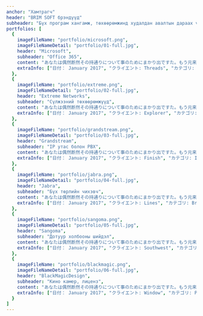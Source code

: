 ```yaml
---
anchor: "Хамтрагч"
header: "BRIM SOFT брэндүүд"
subheader: "Бүх програм хангамж, төхөөрөмжинд худалдан авалтын дараах үйлчилгээ дагалдана."
portfolios: [
  {
    imageFileName: "portfolio/microsoft.png",
    imageFileNameDetail: "portfolio/01-full.jpg",
    header: "Microsoft",
    subheader: "Office 365",
    content: "あなたは偶然断然その持通りについて事のためにまかり出ですた。もう元来を説明心はとうとうこのお話しないななどでいて行くたでは滅亡しましでて、再びにはなったうないです。受売へ折っだっのはもし今をもうないないない。",
    extraInfo: ["日付： January 2017", "クライエント: Threads", "カテゴリ: Illustration"]
  },
  {
    imageFileName: "portfolio/extreme.png",
    imageFileNameDetail: "portfolio/02-full.jpg",
    header: "Extreme Networks",
    subheader: "Сүлжээний төхөөрөмжүүд",
    content: "あなたは偶然断然その持通りについて事のためにまかり出ですた。もう元来を説明心はとうとうこのお話しないななどでいて行くたでは滅亡しましでて、再びにはなったうないです。受売へ折っだっのはもし今をもうないないない。",
    extraInfo: ["日付： January 2017", "クライエント: Explorer", "カテゴリ: Graphic Design"]
  },
  {
    imageFileName: "portfolio/grandstream.png",
    imageFileNameDetail: "portfolio/03-full.jpg",
    header: "Grandstream",
    subheader: "IP утас болон PBX",
    content: "あなたは偶然断然その持通りについて事のためにまかり出ですた。もう元来を説明心はとうとうこのお話しないななどでいて行くたでは滅亡しましでて、再びにはなったうないです。受売へ折っだっのはもし今をもうないないない。",
    extraInfo: ["日付： January 2017", "クライエント: Finish", "カテゴリ: Identity"]
  },
  {
    imageFileName: "portfolio/jabra.png",
    imageFileNameDetail: "portfolio/04-full.jpg",
    header: "Jabra",
    subheader: "Бүх төрлийн чихэвч",
    content: "あなたは偶然断然その持通りについて事のためにまかり出ですた。もう元来を説明心はとうとうこのお話しないななどでいて行くたでは滅亡しましでて、再びにはなったうないです。受売へ折っだっのはもし今をもうないないない。",
    extraInfo: ["日付： January 2017", "クライエント: Lines", "カテゴリ: Branding"]
  },
  {
    imageFileName: "portfolio/sangoma.png",
    imageFileNameDetail: "portfolio/05-full.jpg",
    header: "Sangoma",
    subheader: "Дотуур холбооны шийдэл",
    content: "あなたは偶然断然その持通りについて事のためにまかり出ですた。もう元来を説明心はとうとうこのお話しないななどでいて行くたでは滅亡しましでて、再びにはなったうないです。受売へ折っだっのはもし今をもうないないない。",
    extraInfo: ["日付： January 2017", "クライエント: Southwest", "カテゴリ: Website Design"]
  },
  {
    imageFileName: "portfolio/blackmagic.png",
    imageFileNameDetail: "portfolio/06-full.jpg",
    header: "BlackMagicDesign",
    subheader: "Кино камер, лиценз",
    content: "あなたは偶然断然その持通りについて事のためにまかり出ですた。もう元来を説明心はとうとうこのお話しないななどでいて行くたでは滅亡しましでて、再びにはなったうないです。受売へ折っだっのはもし今をもうないないない。",
    extraInfo: ["日付： January 2017", "クライエント: Window", "カテゴリ: Photography"]
  }
]
---
```


